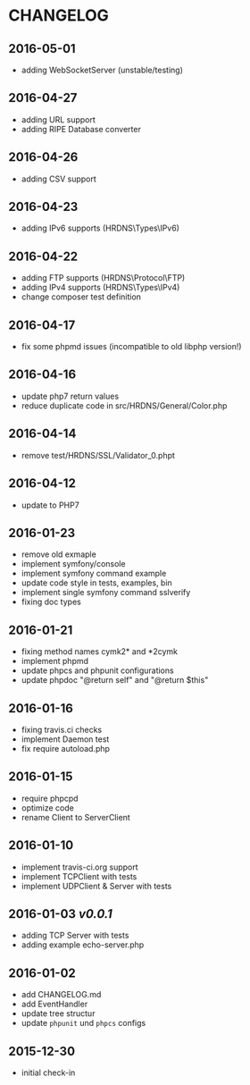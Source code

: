 # CHANGELOG

## 2016-05-01
- adding WebSocketServer (unstable/testing)

## 2016-04-27
- adding URL support
- adding RIPE Database converter

## 2016-04-26
- adding CSV support

## 2016-04-23
- adding IPv6 supports (HRDNS\Types\IPv6)

## 2016-04-22
- adding FTP supports (HRDNS\Protocol\FTP)
- adding IPv4 supports (HRDNS\Types\IPv4)
- change composer test definition

## 2016-04-17
- fix some phpmd issues (incompatible to old libphp version!)

## 2016-04-16
- update php7 return values
- reduce duplicate code in src/HRDNS/General/Color.php

## 2016-04-14
- remove test/HRDNS/SSL/Validator_0.phpt 

## 2016-04-12
- update to PHP7

## 2016-01-23
- remove old exmaple
- implement symfony/console
- implement symfony command example
- update code style in tests, examples, bin
- implement single symfony command sslverify
- fixing doc types

## 2016-01-21
- fixing method names cymk2* and *2cymk
- implement phpmd
- update phpcs and phpunit configurations
- update phpdoc "@return self" and "@return $this"

## 2016-01-16 
- fixing travis.ci checks
- implement Daemon test
- fix require autoload.php

## 2016-01-15
- require phpcpd
- optimize code
- rename Client to ServerClient

## 2016-01-10
- implement travis-ci.org support
- implement TCPClient with tests
- implement UDPClient & Server with tests

## 2016-01-03 _v0.0.1_
- adding TCP Server with tests
- adding example echo-server.php

## 2016-01-02
- add CHANGELOG.md
- add EventHandler
- update tree structur 
- update ```phpunit``` und ```phpcs``` configs

## 2015-12-30
- initial check-in

